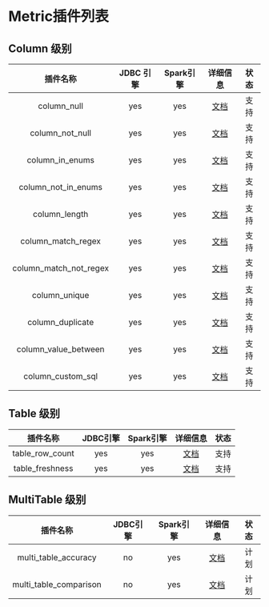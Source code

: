 
# Metric插件列表
## Column 级别

|          插件名称           | JDBC 引擎 | Spark引擎 |              详细信息               |状态| 
|:-----------------------:|:-------:|:-------:|:-------------------------------:|:-------:|
|       column_null       |   yes   |   yes   |      [文档](column_null.md)       |支持|
|     column_not_null     |   yes   |   yes   |    [文档](column_not_null.md)     |支持|
|     column_in_enums     |   yes   |   yes   |    [文档](column_in_enums.md)     |支持|
|   column_not_in_enums   |   yes   |   yes   |  [文档](column_not_in_enums.md)   |支持|
|      column_length      |   yes   |   yes   |     [文档](column_length.md)      | 支持|
|   column_match_regex	   |   yes   |   yes   |   [文档](column_match_regex.md)   | 支持|
| column_match_not_regex	 |   yes   |   yes   | [文档](column_match_not_regex.md) | 支持|
|     column_unique	      |   yes   |   yes   |     [文档](column_unique.md)      | 支持|
|    column_duplicate	    |   yes   |   yes   |    [文档](column_duplicate.md)    | 支持|
|  column_value_between	  |   yes   |   yes   |  [文档](column_value_between.md)  | 支持|
|    column_custom_sql    |   yes   |   yes   |   [文档](column_custom_sql.md)    | 支持|

## Table 级别

|       插件名称       | JDBC引擎 | Spark引擎 |           详细信息           | 状态|
|:----------------:|:------:|:-------:|:------------------------:|:-------:|
| table_row_count	 |  yes   |   yes   | [文档](table_row_count.md) | 支持|
| table_freshness  |  yes   |   yes   | [文档](table_freshness.md) | 支持|

## MultiTable 级别
|       插件名称       | JDBC引擎 | Spark引擎 |           详细信息           | 状态|
|:----------------:|:------:|:-------:|:------------------------:|:-------:|
| multi_table_accuracy	 |  no   |   yes   | [文档](multi_table_accuracy.md) | 计划|
| multi_table_comparison  |  no   |   yes   | [文档](multi_table_comparison.md) | 计划|
